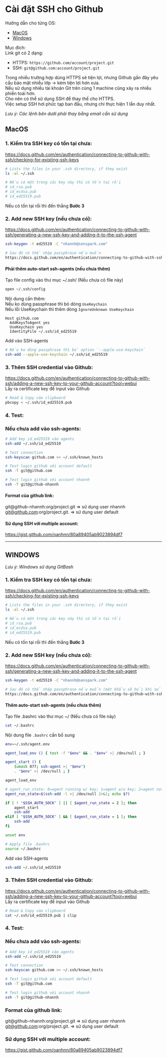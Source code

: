 # Cài đặt SSH cho Github

Hướng dẫn cho từng OS:
- [MacOS](#macos)
- [Windows](#windows)

Mục đích:  
Link git có 2 dạng:
- HTTPS: `https://github.com/account/project.git`
- SSH: `git@github.com:account/project.git`

Trong nhiều trường hợp dùng HTTPS sẽ tiện lợi, nhưng Github gần đây yêu cầu bảo mật nhiều lớp -> kém tiện lợi hơn xưa.  
Nếu sử dụng nhiều tài khoản Git trên cùng 1 machine cũng xảy ra nhiều phiền toái hơn.  
Cho nên có thể sử dụng SSH để thay thế cho HTTPS.  
Việc setup SSH hơi phức tạp ban đầu, nhưng chỉ thực hiện 1 lần duy nhất.

*Lưu ý: Các lệnh bên dưới phải thay bằng email cần sử dụng*

## MacOS

### 1. Kiểm tra SSH key có tồn tại chưa:
https://docs.github.com/en/authentication/connecting-to-github-with-ssh/checking-for-existing-ssh-keys
```sh
# Lists the files in your .ssh directory, if they exist
ls -al ~/.ssh

# Nếu có một trong các key này thì có tồn tại rồi
# id_rsa.pub
# id_ecdsa.pub
# id_ed25519.pub
```
Nếu có tồn tại rồi thì đến thẳng **Bước 3**

### 2. Add new SSH key (nếu chưa có):
https://docs.github.com/en/authentication/connecting-to-github-with-ssh/generating-a-new-ssh-key-and-adding-it-to-the-ssh-agent
```sh
ssh-keygen -t ed25519 -C "nhannh@senspark.com"

# Sau đó có thể nhập passphrase nếu muốn
https://docs.github.com/en/authentication/connecting-to-github-with-ssh/working-with-ssh-key-passphrases
```

#### Phải thêm auto-start ssh-agents (nếu chưa thêm)
Tạo file config vào thư mục ~/.ssh/ (Nếu chưa có file này)
```sh
open ~/.ssh/config
```

Nội dung cần thêm:  
Nếu ko dùng passphrase thì bỏ dòng `UseKeychain`  
Nếu lỗi UseKeychain thì thêm dòng `IgnoreUnknown UseKeychain`
```
Host github.com
  AddKeysToAgent yes
  UseKeychain yes
  IdentityFile ~/.ssh/id_ed25519
```

Add vào SSH-agents
```sh
# Nếu ko dùng passphrase thì bỏ option `--apple-use-keychain`
ssh-add --apple-use-keychain ~/.ssh/id_ed25519
```

### 3. Thêm SSH credential vào Github:
https://docs.github.com/en/authentication/connecting-to-github-with-ssh/adding-a-new-ssh-key-to-your-github-account?tool=webui  
Lấy ra certificate key để input vào Github
```sh
# Read & Copy vào clipboard
pbcopy < ~/.ssh/id_ed25519.pub
```

### 4. Test:
### Nếu chưa add vào ssh-agents:
```sh
# Add key id_ed25519 vào agents
ssh-add ~/.ssh/id_ed25519

# Test connection
ssh-keyscan github.com >> ~/.ssh/known_hosts

# Test login github với account default
ssh -T git@github.com

# Test login github với account nhannh
ssh -T git@github-nhannh
```

#### Format của github link:
git@github-nhannh:org/project.git => sử dụng user nhannh  
git@github.com:org/project.git.     => sử dụng user default

#### Sử dụng SSH với multiple account:
https://gist.github.com/oanhnn/80a89405ab9023894df7

---

## WINDOWS

*Lưu ý: Windows sử dụng GitBash*

### 1. Kiểm tra SSH key có tồn tại chưa:
https://docs.github.com/en/authentication/connecting-to-github-with-ssh/checking-for-existing-ssh-keys
```sh
# Lists the files in your .ssh directory, if they exist
ls -al ~/.ssh

# Nếu có một trong các key này thì có tồn tại rồi
# id_rsa.pub
# id_ecdsa.pub
# id_ed25519.pub
```
Nếu có tồn tại rồi thì đến thẳng **Bước 3**

### 2. Add new SSH key (nếu chưa có):
https://docs.github.com/en/authentication/connecting-to-github-with-ssh/generating-a-new-ssh-key-and-adding-it-to-the-ssh-agent
```sh
ssh-keygen -t ed25519 -C "nhannh@senspark.com"

# Sau đó có thể nhập passphrase nếu muốn (mật khẩu sẽ hỏi khi sử dụng ssh-agents)
https://docs.github.com/en/authentication/connecting-to-github-with-ssh/working-with-ssh-key-passphrases
```

#### Thêm auto-start ssh-agents (nếu chưa thêm)
Tạo file .bashrc vào thư mục ~/ (Nếu chưa có file này)
```sh
cat ~/.bashrc
```

Nội dung file `.bashrc` cần bổ sung
```bash
env=~/.ssh/agent.env

agent_load_env () { test -f "$env" && . "$env" >| /dev/null ; }

agent_start () {
    (umask 077; ssh-agent >| "$env")
    . "$env" >| /dev/null ; }

agent_load_env

# agent_run_state: 0=agent running w/ key; 1=agent w/o key; 2=agent not running
agent_run_state=$(ssh-add -l >| /dev/null 2>&1; echo $?)

if [ ! "$SSH_AUTH_SOCK" ] || [ $agent_run_state = 2 ]; then
    agent_start
    ssh-add
elif [ "$SSH_AUTH_SOCK" ] && [ $agent_run_state = 1 ]; then
    ssh-add
fi

unset env
```

```sh
# Apply file .bashrc
source ~/.bashrc
```

Add vào SSH-agents
```sh
ssh-add ~/.ssh/id_ed25519
```

### 3. Thêm SSH credential vào Github:
https://docs.github.com/en/authentication/connecting-to-github-with-ssh/adding-a-new-ssh-key-to-your-github-account?tool=webui  
Lấy ra certificate key để input vào Github
```sh
# Read & Copy vào clipboard
cat ~/.ssh/id_ed25519.pub | clip
```

### 4. Test:
### Nếu chưa add vào ssh-agents:
```sh
# Add key id_ed25519 vào agents
ssh-add ~/.ssh/id_ed25519

# Test connection
ssh-keyscan github.com >> ~/.ssh/known_hosts

# Test login github với account default
ssh -T git@github.com

# Test login github với account nhannh
ssh -T git@github-nhannh
```

### Format của github link:
git@github-nhannh:org/project.git => sử dụng user nhannh  
git@github.com:org/project.git.     => sử dụng user default

### Sử dụng SSH với multiple account:
https://gist.github.com/oanhnn/80a89405ab9023894df7
